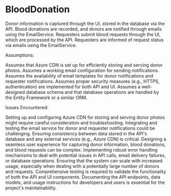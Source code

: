 # BloodDonation
Donor information is captured through the UI, stored in the database via the API.
Blood donations are recorded, and donors are notified through emails using the EmailService.
Requesters submit blood requests through the UI, which are processed by the API.
Requesters are informed of request status via emails using the EmailService.

Assumptions:

Assumes that Azure CDN is set up for efficiently storing and serving donor photos.
Assumes a working email configuration for sending notifications.
Assumes the availability of email templates for donor notifications and requester notifications.
Assumes proper security measures (e.g., HTTPS, authentication) are implemented for both API and UI.
Assumes a well-designed database schema and that database operations are handled by the Entity Framework or a similar ORM.

Issues Encountered:

Setting up and configuring Azure CDN for storing and serving donor photos might require careful consideration and troubleshooting.
Integrating and testing the email service for donor and requester notifications could be challenging.
Ensuring consistency between data stored in the API's database and any external services (e.g., Azure CDN) is critical.
Designing a seamless user experience for capturing donor information, blood donations, and blood requests can be complex.
Implementing robust error handling mechanisms to deal with potential issues in API calls, email delivery failures, or database operations.
Ensuring that the system can scale with increased usage, especially when dealing with a potentially large number of donors and requests.
Comprehensive testing is required to validate the functionality of both the API and UI components.
Documenting the API endpoints, data models, and usage instructions for developers and users is essential for the project's maintainability.
